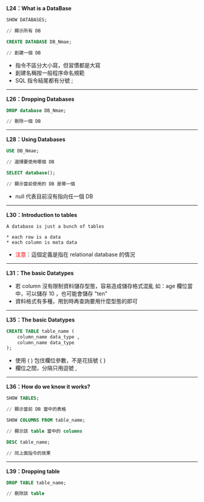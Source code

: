**L24：What is a DataBase**

```SQL
SHOW DATABASES;

// 顯示所有 DB
```

```SQL
CREATE DATABASE DB_Nmae;

// 創建一個 DB
```
* 指令不區分大小寫，但習慣都是大寫
* 創建名稱按一般程序命名規範
* SQL 指令結尾都有分號 ;

---

**L26：Dropping Databases**

```SQL
DROP database DB_Nmae;

// 刪除一個 DB
```

---

**L28：Using Databases**

```SQL
USE DB_Nmae;

// 選擇要使用哪個 DB
```

```SQL
SELECT database();

// 顯示當前使用的 DB 是哪一個
```
* null 代表目前沒有指向任一個 DB

---

**L30：Introduction to tables**

```
A database is just a bunch of tables

* each row is a data
* each column is mata data 
```
* <font color="#FF0000">注意</font>：這個定義是指在 relational database 的情況

---

**L31：The basic Datatypes**

* 若 column 沒有限制資料儲存型態，容易造成儲存格式混亂
  如：age 欄位當中，可以儲存 10 ，也可能會儲存 "ten"
  <br/>
* 資料格式有多種，用到時再查詢要用什麼型態的即可

---

**L35：The basic Datatypes**

```SQL
CREATE TABLE table_name (
    column_name data_type ,
    column_name data_type
);
```
* 使用 ( ) 包住欄位參數，不是花括號 { }
* 欄位之間，分隔只用逗號 , 

---

**L36：How do we know it works?**

```SQL
SHOW TABLES;

// 顯示當前 DB 當中的表格 
```

```SQL
SHOW COLUMNS FROM table_name;

// 顯示該 table 當中的 columns 
```

```SQL
DESC table_name;

// 同上面指令的效果
```

---

**L39：Dropping table**

```SQL
DROP TABLE table_name;

// 刪除該 table
```